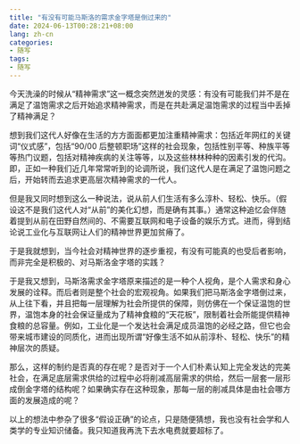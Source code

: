 ```yaml
---
title: "有没有可能马斯洛的需求金字塔是倒过来的"
date: 2024-06-13T00:28:21+08:00
lang: zh-cn
categories:
- 随写
tags:
- 随写
---
```


今天洗澡的时候从“精神需求”这一概念突然迸发的灵感：有没有可能我们并不是在满足了温饱需求之后开始追求精神需求，而是在共赴满足温饱需求的过程当中丢掉了精神满足？

<!--more-->

想到我们这代人好像在生活的方方面面都更加注重精神需求：包括近年网红的关键词“仪式感”，包括“90/00 后整顿职场”这样的社会现象，包括性别平等、种族平等等热门议题，包括对精神疾病的关注等等，以及这些林林种种的因素引发的代沟。即，正如一种我们近几年常常听到的论调所说，我们这代人是在满足了温饱问题之后，开始转而去追求更高层次精神需求的一代人。

但是我又同时想到这么一种说法，说从前人们生活有多么淳朴、轻松、快乐。（假设这不是我们这代人对“从前”的美化幻想，而是确有其事。）通常这种追忆会伴随着提到从前在田野自然间的、不需要互联网和电子设备的娱乐方式。进而，得到结论说工业化与互联网让人们的精神世界更加贫瘠了。

于是我就想到，当今社会对精神世界的逐步重视，有没有可能真的也受后者影响，而非完全是积极的、对马斯洛金字塔的实践？

于是我又想到，马斯洛需求金字塔原来描述的是一种个人视角，是个人需求和身心发展的诠释。而后者则是整个社会的宏观视角。如果我们把马斯洛金字塔倒过来，从上往下看，并且把每一层理解为社会所提供的保障，则仿佛在一个保证温饱的世界，温饱本身的社会保证量成为了精神食粮的“天花板”，限制着社会所能提供精神食粮的总容量。例如，工业化是一个发达社会满足成员温饱的必经之路，但它也会带来城市建设的同质化，进而出现所谓“好像生活不如从前淳朴、轻松、快乐”的精神层次的质疑。

那么，这样的制约是否真的存在呢？是否对于一个人们朴素认知上完全发达的完美社会，在满足底层需求供给的过程中必将削减高层需求的供给，然后一层套一层形成倒金字塔的结构呢？如果确实存在这种现象，那每一层的削减具体是由社会哪方面的发展造成的呢？

以上的想法中参杂了很多“假设正确”的论点，只是随便猜想，我也没有社会学和人类学的专业知识储备。我只知道我再洗下去水电费就要超标了。
